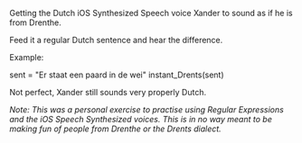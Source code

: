 Getting the Dutch iOS Synthesized Speech voice Xander to sound as if he is from Drenthe. 

Feed it a regular Dutch sentence and hear the difference. 

Example:

sent = "Er staat een paard in de wei"
instant_Drents(sent)

Not perfect, Xander still sounds very properly Dutch. 

_Note: This was a personal exercise to practise using Regular Expressions and the iOS Speech Synthesized voices._ _This is in no way meant to be making fun of people from Drenthe or the Drents dialect._



